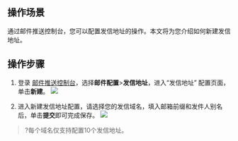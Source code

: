 ## 操作场景
通过邮件推送控制台，您可以配置发信地址的操作。本文将为您介绍如何新建发信地址。

## 操作步骤
1. 登录 [邮件推送控制台](https://console.cloud.tencent.com/ses/domain)，选择**邮件配置**>**发信地址**，进入“发信地址” 配置页面，单击**新建**。
![](https://main.qcloudimg.com/raw/0deb2d5455f77ce75c6e457ccf9e9bf2.png)

2. 进入新建发信地址配置，请选择您的发信域名，填入邮箱前缀和发件人别名后，单击**提交**即可完成保存。
![](https://main.qcloudimg.com/raw/70151fea61a4c1de792d88110e33151b.png)
>?每个域名仅支持配置10个发信地址。
